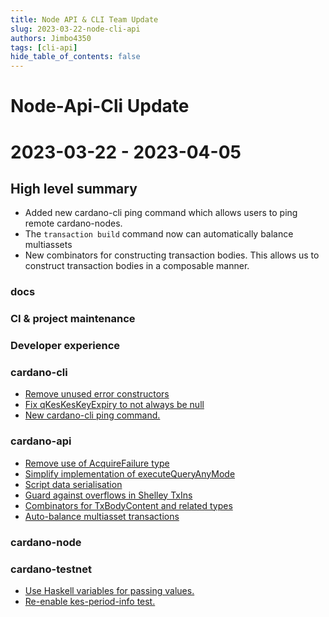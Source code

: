 ```yaml
---
title: Node API & CLI Team Update
slug: 2023-03-22-node-cli-api
authors: Jimbo4350
tags: [cli-api]
hide_table_of_contents: false
---
```


# Node-Api-Cli Update
# 2023-03-22 - 2023-04-05

## High level summary

- Added new cardano-cli ping command which allows users to ping remote cardano-nodes.
- The `transaction build` command now can automatically balance multiassets
- New combinators for constructing transaction bodies. This allows us to construct transaction bodies in a composable manner.

### docs

### CI & project maintenance

### Developer experience

### cardano-cli
- [Remove unused error constructors](https://github.com/input-output-hk/cardano-node/pull/5041) 
- [Fix qKesKesKeyExpiry to not always be null](https://github.com/input-output-hk/cardano-node/pull/4909) 
- [New cardano-cli ping command.](https://github.com/input-output-hk/cardano-node/pull/4664) 

### cardano-api
- [Remove use of AcquireFailure type](https://github.com/input-output-hk/cardano-node/pull/5040) 
- [Simplify implementation of executeQueryAnyMode](https://github.com/input-output-hk/cardano-node/pull/5038) 
- [Script data serialisation](https://github.com/input-output-hk/cardano-node/pull/5002) 
- [Guard against overflows in Shelley TxIns](https://github.com/input-output-hk/cardano-node/pull/4956) 
- [Combinators for TxBodyContent and related types](https://github.com/input-output-hk/cardano-node/pull/4941) 
- [Auto-balance multiasset transactions](https://github.com/input-output-hk/cardano-node/pull/4450) 

### cardano-node

### cardano-testnet
- [Use Haskell variables for passing values.](https://github.com/input-output-hk/cardano-node/pull/5011) 
- [Re-enable kes-period-info test.](https://github.com/input-output-hk/cardano-node/pull/4879) 



